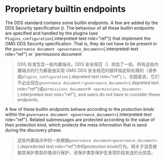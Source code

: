 # Proprietary builtin endpoints

The DDS standard contains some builtin endpoints. A few are added by the DDS Security specification (). The behaviour of all these builtin endpoints are specified and handled by the plugins (see `Plugins_configuration`{.interpreted-text role="ref"}) that implement the OMG DDS Security specification. That is, they do not have to be present in the `governance document <governance_document>`{.interpreted-text role="ref"} or `permissions document

> DDS 标准包含一些内置端点。DDS 安全规范（）添加了一些。所有这些内置端点的行为都是由实现 OMG DDS 安全规范的插件指定和处理的（请参阅`plugins_configuration`｛.depreted text role=“ref”｝）。也就是说，它们不必出现在`governance document＜governance_document>`{.depreted text role=“ref”}或`permissions document中
<permissions_document>`{.interpreted-text role="ref"}, and users do not have to consider these endpoints.

A few of these builtin endpoints behave according to the _protection kinds_ within the `governance document <governance_document>`{.interpreted-text role="ref"}. Related submessages are protected according to the value of their protection kind, which protects the meta information that is send during the discovery phase.

> 这些内置端点中的一些根据`governance document<governance_document>`{.depredicted text role=“ref”}中的*protection kinds*行为。相关子消息根据其保护类型的值进行保护，该保护类型保护在发现阶段发送的元信息。

